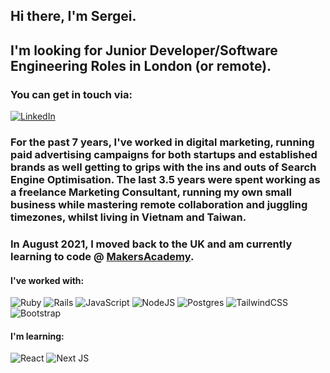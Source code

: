## Hi there, I'm Sergei.

## I'm looking for Junior Developer/Software Engineering Roles in London (or remote).

### You can get in touch via:

[![LinkedIn](https://img.shields.io/badge/linkedin-%230077B5.svg?style=for-the-badge&logo=linkedin&logoColor=white)](https://www.linkedin.com/in/sergei-palmer/)


### For the past 7 years, I've worked in digital marketing, running paid advertising campaigns for both startups and established brands as well getting to grips with the ins and outs of Search Engine Optimisation. The last 3.5 years were spent working as a freelance Marketing Consultant, running my own small business while mastering remote collaboration and juggling timezones, whilst living in Vietnam and Taiwan.

### In August 2021, I moved back to the UK and am currently learning to code @ [MakersAcademy](https://makers.tech/).

#### I've worked with:

![Ruby](https://img.shields.io/badge/ruby-%23CC342D.svg?style=for-the-badge&logo=ruby&logoColor=white) ![Rails](https://img.shields.io/badge/rails-%23CC0000.svg?style=for-the-badge&logo=ruby-on-rails&logoColor=white) ![JavaScript](https://img.shields.io/badge/javascript-%23323330.svg?style=for-the-badge&logo=javascript&logoColor=%23F7DF1E) ![NodeJS](https://img.shields.io/badge/node.js-6DA55F?style=for-the-badge&logo=node.js&logoColor=white) ![Postgres](https://img.shields.io/badge/postgres-%23316192.svg?style=for-the-badge&logo=postgresql&logoColor=white) ![TailwindCSS](https://img.shields.io/badge/tailwindcss-%2338B2AC.svg?style=for-the-badge&logo=tailwind-css&logoColor=white) ![Bootstrap](https://img.shields.io/badge/bootstrap-%23563D7C.svg?style=for-the-badge&logo=bootstrap&logoColor=white)

#### I'm learning:

![React](https://img.shields.io/badge/react-%2320232a.svg?style=for-the-badge&logo=react&logoColor=%2361DAFB) ![Next JS](https://img.shields.io/badge/Next-black?style=for-the-badge&logo=next.js&logoColor=white) 


<!--
**s-palmer/s-palmer** is a ✨ _special_ ✨ repository because its `README.md` (this file) appears on your GitHub profile.

Here are some ideas to get you started:

- 🔭 I’m currently working on ...
- 🌱 I’m currently learning ...
- 👯 I’m looking to collaborate on ...
- 🤔 I’m looking for help with ...
- 💬 Ask me about ...
- 📫 How to reach me: ...
- 😄 Pronouns: ...
- ⚡ Fun fact: ...

<div>
<p align="center">
    <img align="center" height="160px" src="https://github-readme-stats.vercel.app/api/top-langs/?username=s-palmer&layout=compact&theme=radical" />
  </p>
</div>
<div>
  <p align="center">
    <img align="center" height="160px"  src="https://github-readme-stats.vercel.app/api?username=s-palmer&show_icons=true&theme=radical&&hide=contribs&count_private=true" />
    </p?
 </div>

-->
